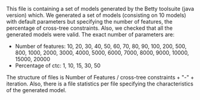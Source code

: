 This file is containing a set of models generated by the Betty toolsuite (java version) which. We generated a set of models (consisting on 10 models) with default parameters but specifying the number of features, the percentage of cross-tree constraints. Also, we checked that all the generated models were valid. The exact number of parameters are:

* Number of features: 10, 20, 30, 40, 50, 60, 70, 80, 90, 100, 200, 500, 800, 1000, 2000, 3000, 4000, 5000, 6000, 7000, 8000, 9000, 10000, 15000, 20000 
* Percentage of ctc: 1, 10, 15, 30, 50

The structure of files is Number of Features / cross-tree constraints + "-" + iteration. 
Also, there is a file statistics per file specifying the characteristics of the generated model. 